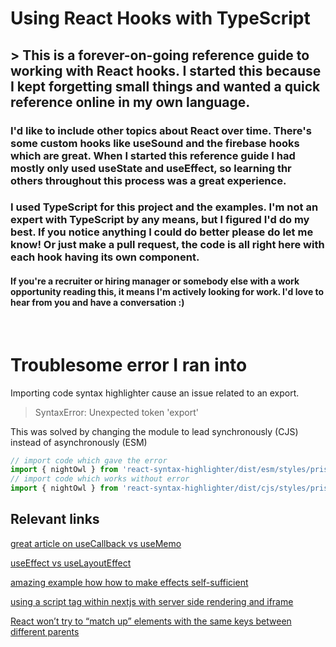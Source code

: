 # Using React Hooks with TypeScript

<h2> > This is a forever-on-going reference guide to working with React hooks. I started this because I kept forgetting small things and wanted a quick reference online in my own language.</h2>
<h3>I'd like to include other topics about React over time. There's some custom hooks like useSound and the firebase hooks which are great. When I started this reference guide I had mostly only used useState and useEffect, so learning thr others throughout this process was a great experience.</h3>
<h3>I used TypeScript for this project and the examples. I'm not an expert with TypeScript by any means, but I figured I'd do my best. If you notice anything I could do better please do let me know! Or just make a pull request, the code is all right here with each hook having its own component.</h3>
<h4>If you're a recruiter or hiring manager or somebody else with a work opportunity reading this, it means I'm actively looking for work. I'd love to hear from you and have a conversation :)</h4>

<br />

# Troublesome error I ran into

Importing code syntax highlighter cause an issue related to an export.

> SyntaxError: Unexpected token 'export'

This was solved by changing the module to lead synchronously (CJS) instead of asynchronously (ESM)

```js
// import code which gave the error
import { nightOwl } from 'react-syntax-highlighter/dist/esm/styles/prism'
// import code which works without error
import { nightOwl } from 'react-syntax-highlighter/dist/cjs/styles/prism'
```

## Relevant links

[great article on useCallback vs useMemo](kentcdodds.com/blog/usememo-and-usecallback)

[useEffect vs useLayoutEffect](https://blog.saeloun.com/2022/07/28/difference-between-useeffect-and-useeffectlayout-hooks)

[amazing example how how to make effects self-sufficient](https://overreacted.io/a-complete-guide-to-useeffect/#making-effects-self-sufficient)

[using a script tag within nextjs with server side rendering and iframe](https://annacoding.com/article/5U6rDjIdpagTONVmbssSSn)

[React won’t try to “match up” elements with the same keys between different parents](https://overreacted.io/react-as-a-ui-runtime/#lists)
